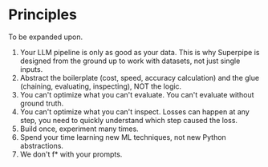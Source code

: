 # Principles

To be expanded upon.

1. Your LLM pipeline is only as good as your data. This is why Superpipe is designed from the ground up to work with datasets, not just single inputs.
2. Abstract the boilerplate (cost, speed, accuracy calculation) and the glue (chaining, evaluating, inspecting), NOT the logic.
3. You can't optimize what you can't evaluate. You can't evaluate without ground truth.
4. You can't optimize what you can't inspect. Losses can happen at any step, you need to quickly understand which step caused the loss.
5. Build once, experiment many times.
6. Spend your time learning new ML techniques, not new Python abstractions.
7. We don't f\* with your prompts.
